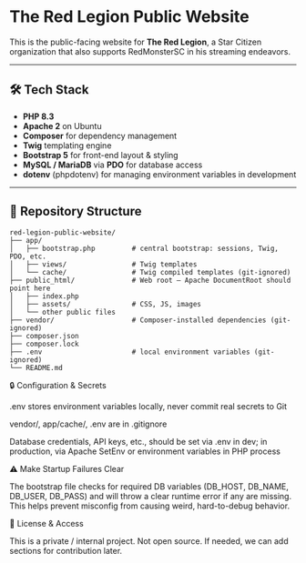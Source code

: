 # The Red Legion Public Website

This is the public-facing website for **The Red Legion**, a Star Citizen organization that also supports RedMonsterSC in his streaming endeavors.

---

## 🛠 Tech Stack

- **PHP 8.3**  
- **Apache 2** on Ubuntu  
- **Composer** for dependency management  
- **Twig** templating engine  
- **Bootstrap 5** for front-end layout & styling  
- **MySQL / MariaDB** via **PDO** for database access  
- **dotenv** (phpdotenv) for managing environment variables in development

---

## 📁 Repository Structure

```text
red-legion-public-website/
├── app/
│   ├── bootstrap.php         # central bootstrap: sessions, Twig, PDO, etc.
│   ├── views/                # Twig templates
│   └── cache/                # Twig compiled templates (git-ignored)
├── public_html/              # Web root — Apache DocumentRoot should point here
│   ├── index.php
│   ├── assets/               # CSS, JS, images
│   └── other public files
├── vendor/                   # Composer-installed dependencies (git-ignored)
├── composer.json
├── composer.lock
├── .env                      # local environment variables (git-ignored)
└── README.md
```

🔒 Configuration & Secrets

.env stores environment variables locally, never commit real secrets to Git

vendor/, app/cache/, .env are in .gitignore

Database credentials, API keys, etc., should be set via .env in dev; in production, via Apache SetEnv or environment variables in PHP process

⚠️ Make Startup Failures Clear

The bootstrap file checks for required DB variables (DB_HOST, DB_NAME, DB_USER, DB_PASS) and will throw a clear runtime error if any are missing. This helps prevent misconfig from causing weird, hard-to-debug behavior.

📜 License & Access

This is a private / internal project. Not open source.
If needed, we can add sections for contribution later.
